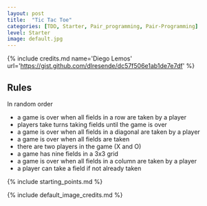 ```yaml
---
layout: post
title:  "Tic Tac Toe"
categories: [TDD, Starter, Pair_programming, Pair-Programming]
level: Starter
image: default.jpg
---
```


{% include credits.md name='Diego Lemos' url='https://gist.github.com/dlresende/dc57f506e1ab1de7e7df' %}

## Rules

In random order

* a game is over when all fields in a row are taken by a player
* players take turns taking fields until the game is over
* a game is over when all fields in a diagonal are taken by a player
* a game is over when all fields are taken
* there are two players in the game (X and O)
* a game has nine fields in a 3x3 grid
* a game is over when all fields in a column are taken by a player
* a player can take a field if not already taken


{% include starting_points.md %}

{% include default_image_credits.md %}
